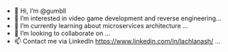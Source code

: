 - 👋 Hi, I’m @gumbll
- 👀 I’m interested in video game development and reverse engineering...
- 🌱 I’m currently learning about microservices architecture ...
- 💞️ I’m looking to collaborate on ...
- 📫 Contact me via LinkedIn https://www.linkedin.com/in/lachlanash/ ...

